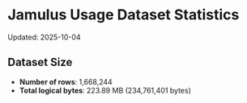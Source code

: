 # Jamulus Usage Dataset Statistics

Updated: 2025-10-04

## Dataset Size
- **Number of rows**: 1,668,244
- **Total logical bytes**: 223.89 MB (234,761,401 bytes)
